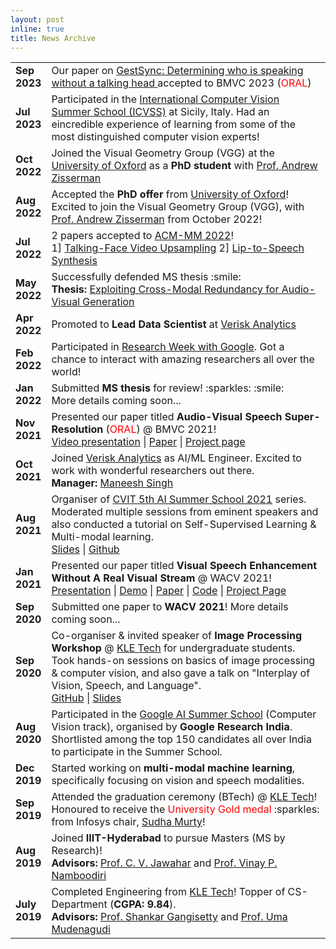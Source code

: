 ```yaml
---
layout: post
inline: true
title: News Archive
---
```


<style>
.table td, .table th {
    font-size: 16px;
}
</style>
<table class="table table-sm table-borderless" >
	<tr>
	  <td style="width: 10%"><b>Sep 2023</b></td>
	  <td> 
	  	Our paper on  <a href="https://www.robots.ox.ac.uk/~vgg/research/gestsync/"> GestSync: Determining who is speaking without a talking head </a> accepted to BMVC 2023 (<span style="color:red">ORAL</span>)
	  </td>
	</tr>
	<tr>
	  <td style="width: 10%"><b>Jul 2023</b></td>
	  <td> 
	  	Participated in the <a href="https://iplab.dmi.unict.it/icvss2023/Home"> International Computer Vision Summer School (ICVSS)</a> at Sicily, Italy. Had an eincredible experience of learning from some of the most distinguished computer vision experts!
	  </td>
	</tr>
	<tr>
	  <td style="width: 10%"><b>Oct 2022</b></td>
	  <td> 
	  	Joined the Visual Geometry Group (VGG) at the <a href="https://www.ox.ac.uk">University of Oxford</a> as a <b>PhD student</b> with <a href="https://scholar.google.com/citations?user=UZ5wscMAAAAJ&hl=en">Prof. Andrew Zisserman</a>
	  </td>
	</tr>
	<tr>
	  <td style="width: 10%"><b>Aug 2022</b></td>
	  <td> 
	   Accepted the <b>PhD offer</b> from <a href="https://www.ox.ac.uk">University of Oxford</a>! Excited to join the Visual Geometry Group (VGG), with <a href="https://scholar.google.com/citations?user=UZ5wscMAAAAJ&hl=en">Prof. Andrew Zisserman</a> from October 2022!
	  </td>
	</tr>
	<tr>
	  <td style="width: 10%"><b>Jul 2022</b></td>
	  <td> 
	   2 papers accepted to <a href="https://2022.acmmm.org">ACM-MM 2022</a>!
	   <br> 1] <a href="https://arxiv.org/pdf/2208.08118.pdf">Talking-Face Video Upsampling</a>  2] <a href="https://arxiv.org/pdf/2209.00642.pdf">Lip-to-Speech Synthesis</a> 
	  </td>
	</tr>
	<tr>
	  <td style="width: 10%"><b>May 2022</b></td>
	  <td> 
	   Successfully defended MS thesis :smile: 
	   <br> <b>Thesis:</b> <a href="https://web2py.iiit.ac.in/research_centres/publications/view_publication/mastersthesis/1110">Exploiting Cross-Modal Redundancy for Audio-Visual Generation</a>
	  </td>
	</tr>	
	<tr>
	  <td style="width: 10%"><b>Apr 2022</b></td>
	  <td> 
	   Promoted to <b>Lead Data Scientist</b> at <a href="https://www.verisk.com">Verisk Analytics</a> 
	  </td>
	</tr>
	<tr>
	  <td style="width: 10%"><b>Feb 2022</b></td>
	  <td> 
	   Participated in <a href="https://sites.google.com/view/researchweek2022">Research Week with Google</a>. Got a chance to interact with amazing researchers all over the world!   
	  </td>
	</tr>
	<tr>
	  <td style="width: 10%"><b>Jan 2022</b></td>
	  <td> 
	   Submitted <b>MS thesis</b> for review! :sparkles: :smile: <br> More details coming soon... 
	  </td>
	</tr>
	<tr>
	  <td style="width: 10%"><b>Nov 2021</b></td>
	  <td> 
	   Presented our paper titled <b>Audio-Visual Speech Super-Resolution</b> (<span style="color:red">ORAL</span>) @ BMVC 2021! <br> <a href="https://www.bmvc2021-virtualconference.com/conference/papers/paper_0930.html">Video presentation</a> | <a href="https://www.bmvc2021-virtualconference.com/assets/papers/0930.pdf">Paper</a> | <a href="http://cvit.iiit.ac.in/research/projects/cvit-projects/audio-visual-speech-super-resolution">Project page</a>
	  </td>
	</tr>
	<tr>
	  <td style="width: 10%"><b>Oct 2021</b></td>
	  <td> 
	   Joined <a href="https://www.verisk.com">Verisk Analytics</a> as AI/ML Engineer. Excited to work with wonderful researchers out there. <br> <b>Manager:</b> <a href="https://www.linkedin.com/in/maneesh-singh-3523ab9/">Maneesh Singh</a>
	  </td>
	</tr>
	<tr>
	  <td style="width: 10%"><b>Aug 2021</b></td>
	  <td> 
	   Organiser of <a href="https://cvit.iiit.ac.in/summerschool2021/">CVIT 5th AI Summer School 2021</a> series. Moderated multiple sessions from eminent speakers and also conducted a tutorial on Self-Supervised Learning & Multi-modal learning. <br> <a href="https://docs.google.com/presentation/d/1YAoy8iISkiuowsmBgpC2W5LQxbQzYwnB/edit?usp=sharing&ouid=108208070141440931374&rtpof=true&sd=true">Slides</a> | <a href="https://github.com/Sindhu-Hegde/speaker-separation">Github</a>
	  </td>
	</tr>
	<tr>
	  <td style="width: 10%"><b>Jan 2021</b></td>
	  <td> 
	   Presented our paper titled <b>Visual Speech Enhancement Without A Real Visual Stream</b> @ WACV 2021! 
	   <br> <a href="https://www.youtube.com/watch?v=Dqx6d-XdQCI">Presentation</a> | <a href="https://www.youtube.com/watch?v=y_oP9t7WEn4">Demo</a> | <a href="https://openaccess.thecvf.com/content/WACV2021/papers/Hegde_Visual_Speech_Enhancement_Without_a_Real_Visual_Stream_WACV_2021_paper.pdf">Paper</a> | <a href="https://github.com/Sindhu-Hegde/pseudo-visual-speech-denoising">Code</a> | <a href="http://cvit.iiit.ac.in/research/projects/cvit-projects/visual-speech-enhancement-without-a-real-visual-stream">Project Page</a>
	  </td>
	</tr>
	<tr>
	  <td style="width: 10%"><b>Sep 2020</b></td>
	  <td> 
	   Submitted one paper to <b>WACV 2021</b>! More details coming soon... 
	  </td>
	</tr>
	<tr>
	  <td style="width: 10%"><b>Sep 2020</b></td>
	  <td> 
	   Co-organiser & invited speaker of <b>Image Processing Workshop</b> @ <a href="https://www.kletech.ac.in">KLE Tech</a> for undergraduate students. Took hands-on sessions on basics of image processing & computer vision, and also gave a talk on "Interplay of Vision, Speech, and Language".
	   <br> <a href="https://github.com/Sindhu-Hegde/image_processing_workshop_kletech">GitHub</a> | <a href="https://docs.google.com/presentation/d/133hVEDSCHAGKx3_Ra8BDi1LzTPSNSe1krJrC1NxBv3A/edit?usp=sharing">Slides</a>
	  </td>
	</tr>
	<tr>
	  <td style="width: 10%"><b>Aug 2020</b></td>
	  <td> 
	   Participated in the <a href="https://sites.google.com/view/aisummerschool2020/home">Google AI Summer School</a> (Computer Vision track), organised by <b>Google Research India</b>. Shortlisted among the top 150 candidates all over India to participate in the Summer School.
	  </td>
	</tr>
	<tr>
	  <td style="width: 10%"><b>Dec 2019</b></td>
	  <td> 
	   Started working on <b>multi-modal machine learning</b>, specifically focusing on vision and speech modalities.
	  </td>
	</tr>
	<tr>
	  <td style="width: 10%"><b>Sep 2019</b></td>
	  <td> 
	   Attended the graduation ceremony (BTech) @ <a href="https://www.kletech.ac.in">KLE Tech</a>! Honoured to receive the <span style="color:red">University Gold medal</span> :sparkles: from Infosys chair, <a href="https://en.wikipedia.org/wiki/Sudha_Murty">Sudha Murty</a>!
	  </td>
	</tr>
	<tr>
	  <td style="width: 10%"><b>Aug 2019</b></td>
	  <td> 
	   Joined <b>IIIT-Hyderabad</b> to pursue Masters (MS by Research)! 
	   <br><b>Advisors:</b> <a href="https://faculty.iiit.ac.in/~jawahar/index.html">Prof. C. V. Jawahar</a> and <a href="https://vinaypn.github.io">Prof. Vinay P. Namboodiri</a>  
	  </td>
	</tr>
	<tr>
	  <td style="width: 10%"><b>July 2019</b></td>
	  <td> 
	   Completed Engineering from <a href="https://www.kletech.ac.in">KLE Tech</a>! Topper of CS-Department (<b>CGPA: 9.84</b>). 
	   <br><b>Advisors:</b> <a href="https://sites.google.com/site/shankarsetty/home">Prof. Shankar Gangisetty</a> and <a href="https://scholar.google.co.in/citations?user=xBaqwmkAAAAJ&hl=en">Prof. Uma Mudenagudi</a>
	  </td>
	</tr>

</table>
